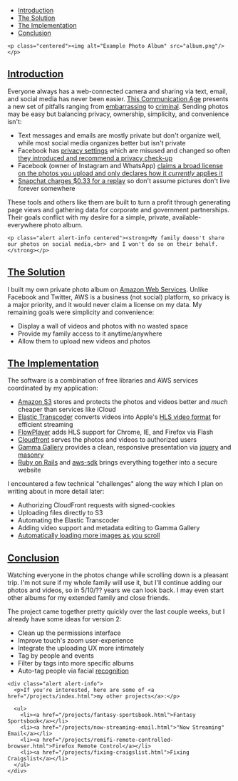* [Introduction](#introduction)
* [The Solution](#the-solution)
* [The Implementation](#the-implementation)
* [Conclusion](#conclusion)

```raw
<p class="centered"><img alt="Example Photo Album" src="album.png"/></p>
```

## [Introduction](#introduction)

Everyone always has a web-connected camera and sharing via text, email, and social media has never been easier. [This Communication Age](/living/the-communication-age.html) presents a new set of pitfalls ranging from [embarrassing](http://www.usmagazine.com/celebrity-news/news/alison-pill-topless-twitter-photo-accident-was-dumb-hideously-embarrassing-201349) to [criminal](http://www.forbes.com/sites/josephsteinberg/2014/08/31/nude-photos-of-jessica-lawrence-and-kate-upton-leak-five-important-lessons-for-all-of-us/). Sending photos may be easy but balancing privacy, ownership, simplicity, and convenience isn't:

* Text messages and emails are mostly private but don't organize well, while most social media organizes better but isn't private
* Facebook has [privacy settings](http://mattmckeon.com/facebook-privacy/) which are misused and changed so often [they introduced and recommend a privacy check-up](http://mattmckeon.com/facebook-privacy/)
* Facebook (owner of Instagram and WhatsApp) [claims a broad license on the photos you upload and only declares how it _currently_ applies it](https://www.facebook.com/notes/andy-rouse-wildlife-photography/facebook-picture-rights/270204724175)
* [Snapchat charges $0.33 for a replay](http://www.theverge.com/2015/9/15/9330955/snapchat-replay-snaps-paid-in-app) so don't assume pictures don't live forever somewhere

These tools and others like them are built to turn a profit through generating page views and gathering data for corporate and government partnerships. Their goals conflict with my desire for a simple, private, available-everywhere photo album.

```raw
<p class="alert alert-info centered"><strong>My family doesn't share our photos on social media,<br> and I won't do so on their behalf.</strong></p>
```

## [The Solution](#the-solution)

I built my own private photo album on [Amazon Web Services](https://en.wikipedia.org/wiki/Amazon_Web_Services). Unlike Facebook and Twitter, AWS is a business (not social) platform, so privacy is a major priority, and it would never claim a license on my data. My remaining goals were simplicity and convenience:

* Display a wall of videos and photos with no wasted space
* Provide my family access to it anytime/anywhere
* Allow them to upload new videos and photos

## [The Implementation](#the-implementation)

The software is a combination of free libraries and AWS services coordinated by my application:

* [Amazon S3](https://aws.amazon.com/s3/) stores and protects the photos and videos better and _much_ cheaper than services like iCloud
* [Elastic Transcoder](https://aws.amazon.com/elastictranscoder/) converts videos into Apple's [HLS video format](https://en.wikipedia.org/wiki/HTTP_Live_Streaming) for efficient streaming
* [FlowPlayer](https://flowplayer.org/) adds HLS support for Chrome, IE, and Firefox via Flash
* [Cloudfront](https://aws.amazon.com/cloudfront/) serves the photos and videos to authorized users
* [Gamma Gallery](http://tympanus.net/codrops/2012/11/06/gamma-gallery-a-responsive-image-gallery-experiment/) provides a clean, responsive presentation via [jquery](https://jquery.com/) and [masonry](http://masonry.desandro.com/)
* [Ruby on Rails](/ruby-on-rails/) and [aws-sdk](https://aws.amazon.com/sdk-for-ruby/) brings everything together into a secure website

I encountered a few technical "challenges" along the way which I plan on writing about in more detail later:

* Authorizing CloudFront requests with signed-cookies
* Uploading files directly to S3
* Automating the Elastic Transcoder
* Adding video support and metadata editing to Gamma Gallery
* [Automatically loading more images as you scroll](/ruby-on-rails/simple-infinite-scrolling.html)

## [Conclusion](#conclusion)

Watching everyone in the photos change while scrolling down is a pleasant trip. I'm not sure if my whole family will use it, but I'll continue adding our photos and videos, so in 5/10/?? years we can look back. I may even start other albums for my extended family and close friends.

The project came together pretty quickly over the last couple weeks, but I already have some ideas for version 2:

* Clean up the permissions interface
* Improve touch's zoom user-experience
* Integrate the uploading UX more intimately
* Tag by people and events
* Filter by tags into more specific albums
* Auto-tag people via facial [recognition](https://www.topdan.com/living/past-present-and-future-of-computers.html#recognizing)

```raw
<div class="alert alert-info">
  <p>If you're interested, here are some of <a href="/projects/index.html">my other projects</a>:</p>

  <ul>
    <li><a href="/projects/fantasy-sportsbook.html">Fantasy Sportsbook</a></li>
    <li><a href="/projects/now-streaming-email.html">"Now Streaming" Email</a></li>
    <li><a href="/projects/remifi-remote-controlled-browser.html">Firefox Remote Control</a></li>
    <li><a href="/projects/fixing-craigslist.html">Fixing Craigslist</a></li>
  </ul>
</div>
